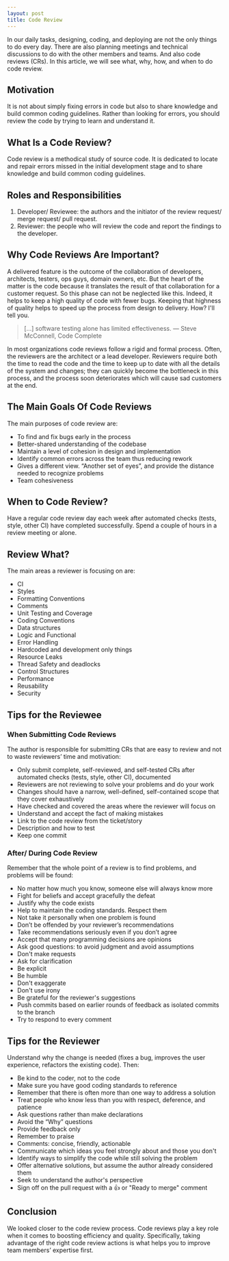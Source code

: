 ```yaml
---
layout: post
title: Code Review
---
```


In our daily tasks, designing, coding, and deploying are not the only things to do every day. There are also planning meetings and technical discussions to do with the other members and teams. And also code reviews (CRs). In this article, we will see what, why, how, and when to do code review.

## Motivation

It is not about simply fixing errors in code but also to share knowledge and build common coding guidelines. Rather than looking for errors, you should review the code by trying to learn and understand it.

## What Is a Code Review?

Code review is a methodical study of source code. It is dedicated to locate and repair errors missed in the initial development stage and to share knowledge and build common coding guidelines.

## Roles and Responsibilities

1. Developer/ Reviewee: the authors and the initiator of the review request/ merge request/ pull request.
2. Reviewer: the people who will review the code and report the findings to the developer.

## Why Code Reviews Are Important?

A delivered feature is the outcome of the collaboration of developers, architects, testers, ops guys, domain owners, etc. But the heart of the matter is the code because it translates the result of that collaboration for a customer request. So this phase can not be neglected like this. Indeed, it helps to keep a high quality of code with fewer bugs. Keeping that highness of quality helps to speed up the process from design to delivery. How? I'll tell you. 

> [...] software testing alone has limited effectiveness. — Steve McConnell, Code Complete

In most organizations code reviews follow a rigid and formal process. Often, the reviewers are the architect or a lead developer. Reviewers require both the time to read the code and the time to keep up to date with all the details of the system and changes; they can quickly become the bottleneck in this process, and the process soon deteriorates which will cause sad customers at the end.

## The Main Goals Of Code Reviews

The main purposes of code review are:

- To find and fix bugs early in the process
- Better-shared understanding of the codebase
- Maintain a level of cohesion in design and implementation
- Identify common errors across the team thus reducing rework
- Gives a different view. “Another set of eyes”, and provide the distance needed to recognize problems
- Team cohesiveness

## When to Code Review?

Have a regular code review day each week after automated checks (tests, style, other CI) have completed successfully. Spend a couple of hours in a review meeting or alone. 

## Review What?  

The main areas a reviewer is focusing on are:

- CI
- Styles
- Formatting Conventions
- Comments
- Unit Testing and Coverage
- Coding Conventions
- Data structures
- Logic and Functional 
- Error Handling
- Hardcoded and development only things
- Resource Leaks
- Thread Safety and deadlocks
- Control Structures
- Performance
- Reusability 
- Security

## Tips for the Reviewee

### When Submitting Code Reviews

The author is responsible for submitting CRs that are easy to review and not to waste reviewers’ time and motivation:

- Only submit complete, self-reviewed, and self-tested CRs after automated checks (tests, style, other CI), documented
- Reviewers are not reviewing to solve your problems and do your work 
- Changes should have a narrow, well-defined, self-contained scope that they cover exhaustively
- Have checked and covered the areas where the reviewer will focus on
- Understand and accept the fact of making mistakes
- Link to the code review from the ticket/story
- Description and how to test
- Keep one commit

### After/ During Code Review

Remember that the whole point of a review is to find problems, and problems will be found:

- No matter how much you know, someone else will always know more
- Fight for beliefs and accept gracefully the defeat
- Justify why the code exists
- Help to maintain the coding standards. Respect them
-  Not take it personally when one problem is found 
-  Don’t be offended by your reviewer’s recommendations
-  Take recommendations seriously even if you don’t agree
-  Accept that many programming decisions are opinions
-  Ask good questions: to avoid judgment and avoid assumptions
-  Don't make requests
-  Ask for clarification
-  Be explicit
-  Be humble
-  Don't exaggerate
-  Don't use irony
-  Be grateful for the reviewer's suggestions
-  Push commits based on earlier rounds of feedback as isolated commits to the branch
-  Try to respond to every comment

## Tips for the Reviewer

Understand why the change is needed (fixes a bug, improves the user experience, refactors the existing code). Then:

- Be kind to the coder, not to the code
- Make sure you have good coding standards to reference
- Remember that there is often more than one way to address a solution
- Treat people who know less than you with respect, deference, and patience
- Ask questions rather than make declarations
- Avoid the “Why” questions
- Provide feedback only
- Remember to praise
- Comments: concise, friendly, actionable
- Communicate which ideas you feel strongly about and those you don't
- Identify ways to simplify the code while still solving the problem
- Offer alternative solutions, but assume the author already considered them
- Seek to understand the author's perspective
- Sign off on the pull request with a 👍 or "Ready to merge" comment

## Conclusion

We looked closer to the code review process. Code reviews play a key role when it comes to boosting efficiency and quality. Specifically, taking advantage of the right code review actions is what helps you to improve team members’ expertise first.